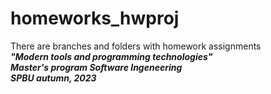 # homeworks_hwproj  
There are branches and folders with homework assignments  
***"Modern tools and programming technologies"***  
***Master's program Software Ingeneering***  
***SPBU autumn, 2023***
